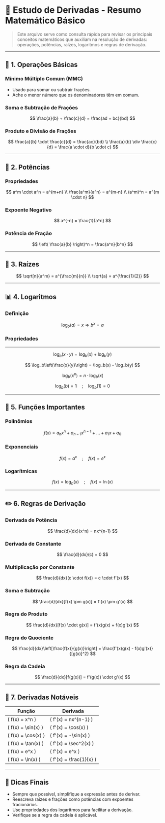 
# 📘 Estudo de Derivadas - Resumo Matemático Básico

> Este arquivo serve como consulta rápida para revisar os principais conceitos matemáticos que auxiliam na resolução de derivadas: operações, potências, raízes, logaritmos e regras de derivação.

---

## 🔢 1. Operações Básicas

### Mínimo Múltiplo Comum (MMC)
- Usado para somar ou subtrair frações.
- Ache o menor número que os denominadores têm em comum.

### Soma e Subtração de Frações
$$
\frac{a}{b} + \frac{c}{d} = \frac{ad + bc}{bd}
$$

### Produto e Divisão de Frações
$$
\frac{a}{b} \cdot \frac{c}{d} = \frac{ac}{bd} \\
\frac{a}{b} \div \frac{c}{d} = \frac{a \cdot d}{b \cdot c}
$$

---

## 🧮 2. Potências

### Propriedades
$$
a^m \cdot a^n = a^{m+n} \\
\frac{a^m}{a^n} = a^{m-n} \\
(a^m)^n = a^{m \cdot n}
$$

### Expoente Negativo
$$
a^{-n} = \frac{1}{a^n}
$$

### Potência de Fração
$$
\left( \frac{a}{b} \right)^n = \frac{a^n}{b^n}
$$

---

## 📐 3. Raízes

$$
\sqrt[n]{a^m} = a^{\frac{m}{n}} \\
\sqrt{a} = a^{\frac{1}{2}}
$$

---

## 📊 4. Logaritmos

### Definição
$$
\log_b(a) = x \Rightarrow b^x = a
$$

### Propriedades
---

$$
\log_b(x \cdot y) = \log_b(x) + \log_b(y) $$

$$
\log_b\left(\frac{x}{y}\right) = \log_b(x) - \log_b(y) $$

$$
\log_b(x^n) = n \cdot \log_b(x) $$

$$\log_b(b) = 1 \quad ; \quad \log_b(1) = 0 $$

---


## 📘 5. Funções Importantes

### Polinômios
$$
f(x) = a_nx^n + a_{n-1}x^{n-1} + \dots + a_1x + a_0
$$

### Exponenciais
$$
f(x) = a^x \quad ; \quad f(x) = e^x
$$

### Logarítmicas
$$
f(x) = \log_b(x) \quad ; \quad f(x) = \ln(x)
$$

---

## ✏️ 6. Regras de Derivação

### Derivada de Potência
$$
\frac{d}{dx}(x^n) = nx^{n-1}
$$

### Derivada de Constante
$$
\frac{d}{dx}(c) = 0
$$

### Multiplicação por Constante
$$
\frac{d}{dx}(c \cdot f(x)) = c \cdot f'(x)
$$

### Soma e Subtração
$$
\frac{d}{dx}[f(x) \pm g(x)] = f'(x) \pm g'(x)
$$

### Regra do Produto
$$
\frac{d}{dx}[f(x) \cdot g(x)] = f'(x)g(x) + f(x)g'(x)
$$

### Regra do Quociente
$$
\frac{d}{dx}\left[\frac{f(x)}{g(x)}\right] = \frac{f'(x)g(x) - f(x)g'(x)}{[g(x)]^2}
$$

### Regra da Cadeia
$$
\frac{d}{dx}[f(g(x))] = f'(g(x)) \cdot g'(x)
$$

---

## 🧠 7. Derivadas Notáveis

| Função               | Derivada                    |
|----------------------|-----------------------------|
| \( f(x) = x^n \)     | \( f'(x) = nx^{n-1} \)       |
| \( f(x) = \sin(x) \) | \( f'(x) = \cos(x) \)        |
| \( f(x) = \cos(x) \) | \( f'(x) = -\sin(x) \)       |
| \( f(x) = \tan(x) \) | \( f'(x) = \sec^2(x) \)      |
| \( f(x) = e^x \)     | \( f'(x) = e^x \)            |
| \( f(x) = \ln(x) \)  | \( f'(x) = \frac{1}{x} \)    |

---

## 📌 Dicas Finais

- Sempre que possível, simplifique a expressão antes de derivar.
- Reescreva raízes e frações como potências com expoentes fracionários.
- Use propriedades dos logaritmos para facilitar a derivação.
- Verifique se a regra da cadeia é aplicável.

